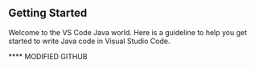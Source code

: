 ## Getting Started

Welcome to the VS Code Java world. Here is a guideline to help you get started to write Java code in Visual Studio Code.

**** MODIFIED GITHUB
